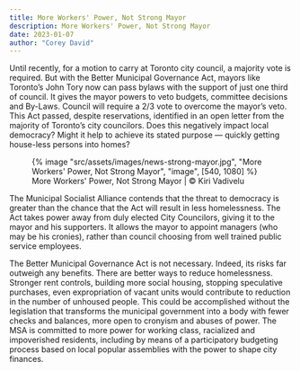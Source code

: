 ```yaml
---
title: More Workers' Power, Not Strong Mayor
description: More Workers' Power, Not Strong Mayor
date: 2023-01-07
author: "Corey David"
---
```


Until recently, for a motion to carry at Toronto city council, a majority vote is required. But with the Better Municipal Governance Act, mayors like Toronto’s John Tory now can pass bylaws with the support of just one third of council. It gives the mayor powers to veto budgets, committee decisions and By-Laws. Council will require a 2/3 vote to overcome the mayor’s veto. This Act passed, despite reservations, identified in an open letter from the majority of Toronto’s city councilors. Does this negatively impact local democracy? Might it help to achieve its stated purpose — quickly getting house-less persons into homes?

<!-- excerpt -->

<figure>
{% image "src/assets/images/news-strong-mayor.jpg", "More Workers' Power, Not Strong Mayor", "image", [540, 1080] %}
<figcaption>More Workers' Power, Not Strong Mayor | © Kiri Vadivelu</figcaption>
</figure>

The Municipal Socialist Alliance contends that the threat to democracy is greater than the chance that the Act will result in less homelessness. The Act takes power away from duly elected City Councilors, giving it to the mayor and his supporters. It allows the mayor to appoint managers (who may be his cronies), rather than council choosing from well trained public service employees.

The Better Municipal Governance Act is not necessary. Indeed, its risks far outweigh any benefits. There are better ways to reduce homelessness. Stronger rent controls, building more social housing, stopping speculative purchases, even expropriation of vacant units would contribute to reduction in the number of unhoused people. This could be accomplished without the legislation that transforms the municipal government into a body with fewer checks and balances, more open to cronyism and abuses of power. The MSA is committed to more power for working class, racialized and impoverished residents, including by means of a participatory budgeting process based on local popular assemblies with the power to shape city finances.
